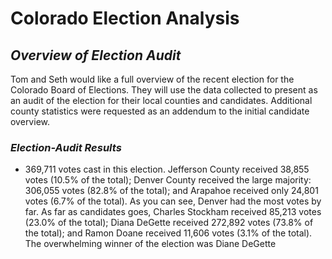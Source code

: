 # Colorado Election Analysis
## *Overview of Election Audit*
Tom and Seth would like a full overview of the recent election for the Colorado Board of Elections. They will use the data collected to present as an audit of the election for their local counties and candidates. Additional county statistics were requested as an addendum to the initial candidate overview.
### *Election-Audit Results*
* 369,711 votes cast in this election. Jefferson County received 38,855 votes (10.5% of the total); Denver County received the large majority: 306,055 votes (82.8% of the total); and Arapahoe received only 24,801 votes (6.7% of the total). As you can see, Denver had the most votes by far. As far as candidates goes, Charles Stockham received 85,213 votes (23.0% of the total); Diana DeGette received 272,892 votes (73.8% of the total); and Ramon Doane received 11,606 votes (3.1% of the total). The overwhelming winner of the election was Diane DeGette 
